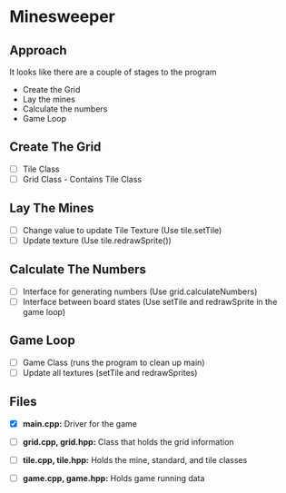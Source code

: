 # Minesweeper

## Approach

It looks like there are a couple of stages to the program

- Create the Grid
- Lay the mines
- Calculate the numbers
- Game Loop

## Create The Grid
- [ ] Tile Class
- [ ] Grid Class - Contains Tile Class

## Lay The Mines
- [ ] Change value to update Tile Texture (Use tile.setTile)
- [ ] Update texture (Use tile.redrawSprite())

## Calculate The Numbers
- [ ] Interface for generating numbers (Use grid.calculateNumbers)
- [ ] Interface between board states (Use setTile and redrawSprite in the game loop)

## Game Loop
- [ ] Game Class (runs the program to clean up main)
- [ ] Update all textures (setTile and redrawSprites)

## Files
- [x] **main.cpp:** Driver for the game
- [ ] **grid.cpp, grid.hpp:** Class that holds the grid information
- [ ] **tile.cpp, tile.hpp:** Holds the mine, standard, and tile classes
- [ ] **game.cpp, game.hpp:** Holds game running data

